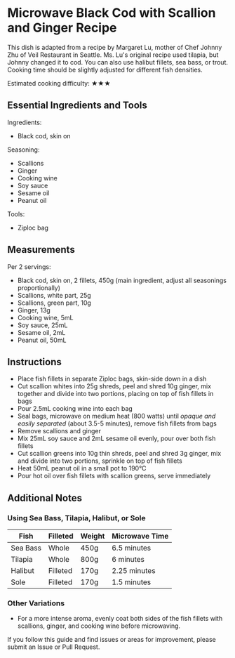 # Microwave Black Cod with Scallion and Ginger Recipe

This dish is adapted from a recipe by Margaret Lu, mother of Chef Johnny Zhu of Veil Restaurant in Seattle. Ms. Lu's original recipe used tilapia, but Johnny changed it to cod. You can also use halibut fillets, sea bass, or trout. Cooking time should be slightly adjusted for different fish densities.

Estimated cooking difficulty: ★★★

## Essential Ingredients and Tools

Ingredients:
- Black cod, skin on

Seasoning:
- Scallions
- Ginger
- Cooking wine
- Soy sauce
- Sesame oil
- Peanut oil

Tools:
- Ziploc bag

## Measurements

Per 2 servings:
- Black cod, skin on, 2 fillets, 450g (main ingredient, adjust all seasonings proportionally)
- Scallions, white part, 25g
- Scallions, green part, 10g
- Ginger, 13g
- Cooking wine, 5mL
- Soy sauce, 25mL
- Sesame oil, 2mL
- Peanut oil, 50mL

## Instructions

- Place fish fillets in separate Ziploc bags, skin-side down in a dish
- Cut scallion whites into 25g shreds, peel and shred 10g ginger, mix together and divide into two portions, placing on top of fish fillets in bags
- Pour 2.5mL cooking wine into each bag
- Seal bags, microwave on medium heat (800 watts) until *opaque and easily separated* (about 3.5-5 minutes), remove fish fillets from bags
- Remove scallions and ginger
- Mix 25mL soy sauce and 2mL sesame oil evenly, pour over both fish fillets
- Cut scallion greens into 10g thin shreds, peel and shred 3g ginger, mix and divide into two portions, sprinkle on top of fish fillets
- Heat 50mL peanut oil in a small pot to 190℃
- Pour hot oil over fish fillets with scallion greens, serve immediately

## Additional Notes

### Using Sea Bass, Tilapia, Halibut, or Sole

| Fish      | Filleted | Weight | Microwave Time |
|-----------|----------|--------|----------------|
| Sea Bass  | Whole    | 450g   | 6.5 minutes    |
| Tilapia   | Whole    | 800g   | 6 minutes      |
| Halibut   | Filleted | 170g   | 2.25 minutes   |
| Sole      | Filleted | 170g   | 1.5 minutes    |

### Other Variations

- For a more intense aroma, evenly coat both sides of the fish fillets with scallions, ginger, and cooking wine before microwaving.

If you follow this guide and find issues or areas for improvement, please submit an Issue or Pull Request.
